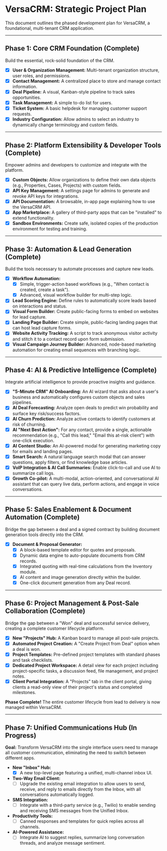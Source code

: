 # VersaCRM: Strategic Project Plan

This document outlines the phased development plan for VersaCRM, a foundational, multi-tenant CRM application.

---

## Phase 1: Core CRM Foundation (Complete)

Build the essential, rock-solid foundation of the CRM.

-   [x] **User & Organization Management:** Multi-tenant organization structure, user roles, and permissions.
-   [x] **Contact Management:** A centralized place to store and manage contact information.
-   [x] **Deal Pipeline:** A visual, Kanban-style pipeline to track sales opportunities.
-   [x] **Task Management:** A simple to-do list for users.
-   [x] **Ticket System:** A basic helpdesk for managing customer support requests.
-   [x] **Industry Configuration:** Allow admins to select an industry to dynamically change terminology and custom fields.

---

## Phase 2: Platform Extensibility & Developer Tools (Complete)

Empower admins and developers to customize and integrate with the platform.

-   [x] **Custom Objects:** Allow organizations to define their own data objects (e.g., Properties, Cases, Projects) with custom fields.
-   [x] **API Key Management:** A settings page for admins to generate and revoke API keys for integrations.
-   [x] **API Documentation:** A browsable, in-app page explaining how to use the VersaCRM API.
-   [x] **App Marketplace:** A gallery of third-party apps that can be "installed" to extend functionality.
-   [x] **Sandbox Environments:** Create safe, isolated copies of the production environment for testing and training.

---

## Phase 3: Automation & Lead Generation (Complete)

Build the tools necessary to automate processes and capture new leads.

-   [x] **Workflow Automation:**
    -   [x] Simple, trigger-action based workflows (e.g., "When contact is created, create a task").
    -   [x] Advanced, visual workflow builder for multi-step logic.
-   [x] **Lead Scoring Engine:** Define rules to automatically score leads based on interactions and status.
-   [x] **Visual Form Builder:** Create public-facing forms to embed on websites for lead capture.
-   [x] **Landing Page Builder:** Create simple, public-facing landing pages that can host lead capture forms.
-   [x] **Website Activity Tracking:** A script to track anonymous visitor activity and stitch it to a contact record upon form submission.
-   [x] **Visual Campaign Journey Builder:** Advanced, node-based marketing automation for creating email sequences with branching logic.

---

## Phase 4: AI & Predictive Intelligence (Complete)

Integrate artificial intelligence to provide proactive insights and guidance.

-   [x] **"5-Minute CRM" AI Onboarding:** An AI wizard that asks about a user's business and automatically configures custom objects and sales pipelines.
-   [x] **AI Deal Forecasting:** Analyze open deals to predict win probability and surface key risk/success factors.
-   [x] **AI Churn Prediction:** Analyze active contacts to identify customers at risk of churning.
-   [x] **AI "Next Best Action":** For any contact, provide a single, actionable recommendation (e.g., "Call this lead," "Email this at-risk client") with one-click execution.
-   [x] **AI Content Studio:** An AI-powered modal for generating marketing copy for emails and landing pages.
-   [x] **Smart Search:** A natural language search modal that can answer questions, apply filters, or find knowledge base articles.
-   [x] **VoIP Integration & AI Call Summaries:** Enable click-to-call and use AI to summarize call logs.
-   [x] **Growth Co-pilot:** A multi-modal, action-oriented, and conversational AI assistant that can query live data, perform actions, and engage in voice conversations.

---

## Phase 5: Sales Enablement & Document Automation (Complete)

Bridge the gap between a deal and a signed contract by building document generation tools directly into the CRM.

-   [x] **Document & Proposal Generator:**
    -   [x] A block-based template editor for quotes and proposals.
    -   [x] Dynamic data engine to auto-populate documents from CRM records.
    -   [x] Integrated quoting with real-time calculations from the Inventory module.
    -   [x] AI content and image generation directly within the builder.
    -   [x] One-click document generation from any Deal record.

---

## Phase 6: Project Management & Post-Sale Collaboration (Complete)

Bridge the gap between a "Won" deal and successful service delivery, creating a complete customer lifecycle platform.

-   [x] **New "Projects" Hub:** A Kanban board to manage all post-sale projects.
-   [x] **Automated Project Creation:** A "Create Project from Deal" option when a deal is won.
-   [x] **Project Templates:** Pre-defined project templates with standard phases and task checklists.
-   [x] **Dedicated Project Workspace:** A detail view for each project including project-specific tasks, a discussion feed, file management, and project notes.
-   [x] **Client Portal Integration:** A "Projects" tab in the client portal, giving clients a read-only view of their project's status and completed milestones.

**Phase Complete!** The entire customer lifecycle from lead to delivery is now managed within VersaCRM.

---

## Phase 7: Unified Communications Hub (In Progress)

**Goal:** Transform VersaCRM into the single interface users need to manage all customer communication, eliminating the need to switch between different apps.

-   **New "Inbox" Hub:**
    -   [x] A new top-level page featuring a unified, multi-channel inbox UI.
-   **Two-Way Email Client:**
    -   [ ] Upgrade the existing email integration to allow users to send, receive, and reply to emails directly from the Inbox, with all conversations automatically logged.
-   **SMS Integration:**
    -   [ ] Integrate with a third-party service (e.g., Twilio) to enable sending and receiving SMS messages from the Unified Inbox.
-   **Productivity Tools:**
    -   [ ] Canned responses and templates for quick replies across all channels.
-   **AI-Powered Assistance:**
    -   [ ] Integrate AI to suggest replies, summarize long conversation threads, and analyze message sentiment.
